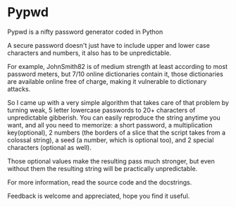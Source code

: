 # Pypwd
Pypwd is a nifty password generator coded in Python

A secure password doesn't just have to include upper and lower case characters and numbers, it also has to be unpredictable.

For example, JohnSmith82 is of medium strength at least according to most password meters, but 7/10 online dictionaries contain it, those dictionaries are available online free of charge, making it vulnerable to dictionary attacks.

So I came up with a very simple algorithm that takes care of that problem by turning weak, 5 letter lowercase passwords to 20+ characters of unpredictable gibberish. You can easily reproduce the string anytime you want, and all you need to memorize: a short password, a multiplication key(optional), 2 numbers (the borders of a slice that the script takes from a colossal string), a seed (a number, which is optional too), and 2 special characters (optional as well).

Those optional values make the resulting pass much stronger, but even without them the resulting string will be practically unpredictable.

For more information, read the source code and the docstrings.

Feedback is welcome and appreciated, hope you find it useful.
